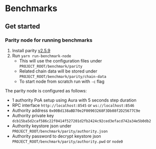 # Benchmarks
## Get started
### Parity node for running benchmarks
1. Install parity [v2.5.9](https://github.com/paritytech/parity-ethereum/releases/tag/v2.5.9)
2. Run `yarn run-benchmark-node`
    - This will use the configuration files under `PROJECT_ROOT/benchmark/parity`
    - Related chain data will be stored under `PROJECT_ROOT/benchmark/parity/chain-data`
    - To start node from scratch run with `-c` flag

The parity node is configured as follows:
  - 1 authority PoA setup using Aura with 5 seconds step duration
  - RPC interface `http://localhost:8545` or `ws://localhost:8546`
  - Authority address `0x00Bd138aBD70e2F00903268F3Db08f2D25677C9e`
  - Authority private key `dcb15ba5d2caf586c22f0414f527201d2fb2424c92ced3efacd742a34e5b0db2`
  - Authority keystore json under `PROJECT_ROOT/benchmark/parity/authority.json`
  - Authority password to decrypt keystore json `PROJECT_ROOT/benchmark/parity/authority.pwd` or `node0`

